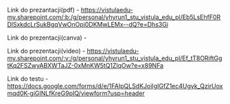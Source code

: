 Link do prezantacji(pdf) - https://vistulaedu-my.sharepoint.com/:b:/g/personal/yhyrun1_stu_vistula_edu_pl/Eb5LsEhfF0RDlSxkdcLrSukBgqVwOnOpi0DKMwLEMx--dQ?e=Dhs3Gi

Link do prezentacji(canva) - 


Link do prezentacji(video) - https://vistulaedu-my.sharepoint.com/:v:/g/personal/yhyrun1_stu_vistula_edu_pl/Ef_tT8ORiftGgtKq2FSZwyABXWTaJZ-0xMnKW5tQ1ZlqOw?e=x89NFa

Link do testu - https://docs.google.com/forms/d/e/1FAIpQLSdKJoiIgIGfZ1ec4Ugyk_QzirUoxmqd0K-giGINLfKreG9pIQ/viewform?usp=header
